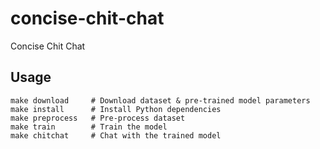 # concise-chit-chat

Concise Chit Chat

## Usage

```shell
make download     # Download dataset & pre-trained model parameters
make install      # Install Python dependencies
make preprocess   # Pre-process dataset
make train        # Train the model
make chitchat     # Chat with the trained model
```
